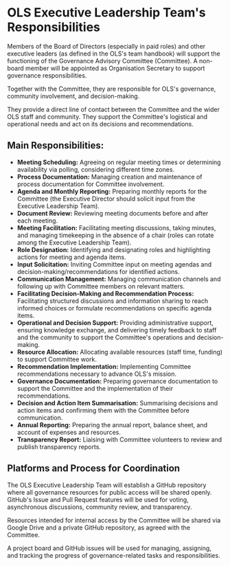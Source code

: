 # OLS Executive Leadership Team's Responsibilities

Members of the Board of Directors (especially in paid roles) and other executive leaders (as defined in the OLS's team handbook) will support the functioning of the Governance Advisory Committee (Committee). A non-board member will be appointed as Organisation Secretary to support governance responsibilities.

Together with the Committee, they are responsible for OLS's governance, community involvement, and decision-making.

They provide a direct line of contact between the Committee and the wider OLS staff and community. They support the Committee's logistical and operational needs and act on its decisions and recommendations.

## Main Responsibilities:

* **Meeting Scheduling:** Agreeing on regular meeting times or determining availability via polling, considering different time zones.
* **Process Documentation:** Managing creation and maintenance of process documentation for Committee involvement.
* **Agenda and Monthly Reporting:** Preparing monthly reports for the Committee (the Executive Director should solicit input from the Executive Leadership Team).
* **Document Review:** Reviewing meeting documents before and after each meeting.
* **Meeting Facilitation:** Facilitating meeting discussions, taking minutes, and managing timekeeping in the absence of a chair (roles can rotate among the Executive Leadership Team).
* **Role Designation:** Identifying and designating roles and highlighting actions for meeting and agenda items.
* **Input Solicitation:** Inviting Committee input on meeting agendas and decision-making/recommendations for identified actions.
* **Communication Management:** Managing communication channels and following up with Committee members on relevant matters.
* **Facilitating Decision-Making and Recommendation Process:** Facilitating structured discussions and information sharing to reach informed choices or formulate recommendations on specific agenda items.
* **Operational and Decision Support:** Providing administrative support, ensuring knowledge exchange, and delivering timely feedback to staff and the community to support the Committee's operations and decision-making.
* **Resource Allocation:** Allocating available resources (staff time, funding) to support Committee work.
* **Recommendation Implementation:** Implementing Committee recommendations necessary to advance OLS's mission.
* **Governance Documentation:** Preparing governance documentation to support the Committee and the implementation of their recommendations.
* **Decision and Action Item Summarisation:** Summarising decisions and action items and confirming them with the Committee before communication.
* **Annual Reporting:** Preparing the annual report, balance sheet, and account of expenses and resources.
* **Transparency Report:** Liaising with Committee volunteers to review and publish transparency reports.

## Platforms and Process for Coordination

The OLS Executive Leadership Team will establish a GitHub repository where all governance resources for public access will be shared openly. GitHub's Issue and Pull Request features will be used for voting, asynchronous discussions, community review, and transparency.

Resources intended for internal access by the Committee will be shared via Google Drive and a private GitHub repository, as agreed with the Committee.

A project board and GitHub issues will be used for managing, assigning, and tracking the progress of governance-related tasks and responsibilities.

